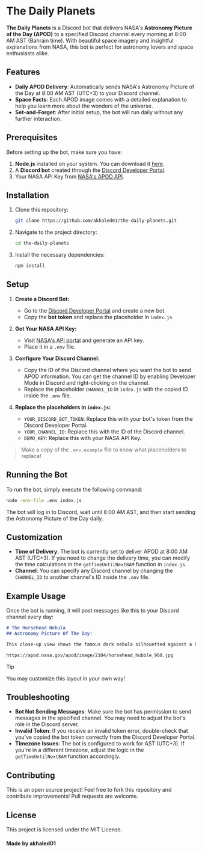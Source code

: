 # The Daily Planets

**The Daily Planets** is a Discord bot that delivers NASA's **Astronomy Picture of the Day (APOD)** to a specified Discord channel every morning at 8:00 AM AST (Bahrain time). With beautiful space imagery and insightful explanations from NASA, this bot is perfect for astronomy lovers and space enthusiasts alike.

## Features

- **Daily APOD Delivery**: Automatically sends NASA's Astronomy Picture of the Day at 8:00 AM AST (UTC+3) to your Discord channel.
- **Space Facts**: Each APOD image comes with a detailed explanation to help you learn more about the wonders of the universe.
- **Set-and-Forget**: After initial setup, the bot will run daily without any further interaction.

## Prerequisites

Before setting up the bot, make sure you have:

1. **Node.js** installed on your system. You can download it [here](https://nodejs.org/).
2. A **Discord bot** created through the [Discord Developer Portal](https://discord.com/developers/applications).
3. Your NASA API Key from [NASA's APOD API](https://api.nasa.gov/).

## Installation

1. Clone this repository:

   ```bash
   git clone https://github.com/akhaled01/the-daily-planets.git
   ```
2. Navigate to the project directory:

   ```bash
   cd the-daily-planets
   ```
3. Install the necessary dependencies:

   ```bash
   npm install
   ```

## Setup

1. **Create a Discord Bot:**

   - Go to the [Discord Developer Portal](https://discord.com/developers/applications) and create a new bot.
   - Copy the **bot token** and replace the placeholder in `index.js`.
2. **Get Your NASA API Key:**

   - Visit [NASA's API portal](https://api.nasa.gov/) and generate an API key.
   - Place it in a `.env` file.
3. **Configure Your Discord Channel:**

   - Copy the ID of the Discord channel where you want the bot to send APOD information. You can get the channel ID by enabling Developer Mode in Discord and right-clicking on the channel.
   - Replace the placeholder `CHANNEL_ID` in `index.js` with the copied ID inside the `.env` file.
4. **Replace the placeholders in `index.js`:**

   - `YOUR_DISCORD_BOT_TOKEN`: Replace this with your bot's token from the Discord Developer Portal.
   - `YOUR_CHANNEL_ID`: Replace this with the ID of the Discord channel.
   - `DEMO_KEY`: Replace this with your NASA API Key.

> Make a copy of the `.env.example` file to know what placeholders to replace!

## Running the Bot

To run the bot, simply execute the following command:

```bash
node -env-file .env index.js
```

The bot will log in to Discord, wait until 8:00 AM AST, and then start sending the Astronomy Picture of the Day daily.

## Customization

- **Time of Delivery**: The bot is currently set to deliver APOD at 8:00 AM AST (UTC+3). If you need to change the delivery time, you can modify the time calculations in the `getTimeUntilNext8AM` function in `index.js`.
- **Channel**: You can specify any Discord channel by changing the `CHANNEL_ID` to another channel's ID inside the `.env` file.

## Example Usage

Once the bot is running, it will post messages like this to your Discord channel every day:


```markdown
# The Horsehead Nebula
## Astronomy Picture Of The Day!

This close-up view shows the famous dark nebula silhouetted against a brighter region of the sky. The Horsehead Nebula is one of the most identifiable nebulae because of its resemblance to a horse's head. It is located just south of the bright star Alnitak, on the easternmost side of Orion's Belt. The dark cloud is approximately 1,500 light-years away from Earth and is a region where star formation is currently happening.

https://apod.nasa.gov/apod/image/2104/horsehead_hubble_960.jpg
```

> [!TIP]
> You may customize this layout in your own way!

## Troubleshooting

- **Bot Not Sending Messages**: Make sure the bot has permission to send messages in the specified channel. You may need to adjust the bot's role in the Discord server.
- **Invalid Token**: If you receive an invalid token error, double-check that you've copied the bot token correctly from the Discord Developer Portal.
- **Timezone Issues**: The bot is configured to work for AST (UTC+3). If you're in a different timezone, adjust the logic in the `getTimeUntilNext8AM` function accordingly.

## Contributing

This is an open source project! Feel free to fork this repository and contribute improvements! Pull requests are welcome.

## License

This project is licensed under the MIT License.

#### Made by akhaled01
